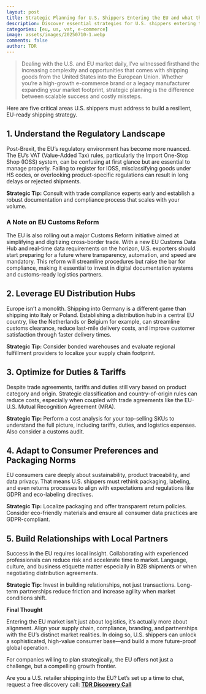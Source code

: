 ```yaml
---
layout: post
title: Strategic Planning for U.S. Shippers Entering the EU and what the New Customs Reform Means for You
description: Discover essential strategies for U.S. shippers entering the EU market, including compliance with new customs reforms, VAT management, distribution hub optimization, and adapting to EU consumer preferences. Learn how to build a resilient, future-proof shipping strategy for seamless cross-border trade.
categories: [eu, us, vat, e-commerce]
image: assets/images/20250710-1.webp
comments: false
author: TDR
---
```


> Dealing with the U.S. and EU market daily, I’ve witnessed firsthand the increasing complexity and opportunities that comes with shipping goods from the United States into the European Union. Whether you’re a high-growth e-commerce brand or a legacy manufacturer expanding your market footprint, strategic planning is the difference between scalable success and costly missteps.

Here are five critical areas U.S. shippers must address to build a resilient, EU-ready shipping strategy.

## 1. Understand the Regulatory Landscape

Post-Brexit, the EU’s regulatory environment has become more nuanced. The EU’s VAT (Value-Added Tax) rules, particularly the Import One-Stop Shop (IOSS) system, can be confusing at first glance but are essential to manage properly. Failing to register for IOSS, misclassifying goods under HS codes, or overlooking product-specific regulations can result in long delays or rejected shipments.

**Strategic Tip:** Consult with trade compliance experts early and establish a robust documentation and compliance process that scales with your volume.

### A Note on EU Customs Reform

The EU is also rolling out a major Customs Reform initiative aimed at simplifying and digitizing cross-border trade. With a new EU Customs Data Hub and real-time data requirements on the horizon, U.S. exporters should start preparing for a future where transparency, automation, and speed are mandatory. This reform will streamline procedures but raise the bar for compliance, making it essential to invest in digital documentation systems and customs-ready logistics partners.

## 2. Leverage EU Distribution Hubs

Europe isn’t a monolith. Shipping into Germany is a different game than shipping into Italy or Poland. Establishing a distribution hub in a central EU country, like the Netherlands or Belgium for example, can streamline customs clearance, reduce last-mile delivery costs, and improve customer satisfaction through faster delivery times.

**Strategic Tip:** Consider bonded warehouses and evaluate regional fulfillment providers to localize your supply chain footprint.

## 3. Optimize for Duties & Tariffs

Despite trade agreements, tariffs and duties still vary based on product category and origin. Strategic classification and country-of-origin rules can reduce costs, especially when coupled with trade agreements like the EU-U.S. Mutual Recognition Agreement (MRA).

**Strategic Tip:** Perform a cost analysis for your top-selling SKUs to understand the full picture, including tariffs, duties, and logistics expenses. Also consider a customs audit.

## 4. Adapt to Consumer Preferences and Packaging Norms

EU consumers care deeply about sustainability, product traceability, and data privacy. That means U.S. shippers must rethink packaging, labeling, and even returns processes to align with expectations and regulations like GDPR and eco-labeling directives.

**Strategic Tip:** Localize packaging and offer transparent return policies. Consider eco-friendly materials and ensure all consumer data practices are GDPR-compliant.

## 5. Build Relationships with Local Partners

Success in the EU requires local insight. Collaborating with experienced professionals can reduce risk and accelerate time to market. Language, culture, and business etiquette matter especially in B2B shipments or when negotiating distribution agreements.

**Strategic Tip:** Invest in building relationships, not just transactions. Long-term partnerships reduce friction and increase agility when market conditions shift.

**Final Thought**

Entering the EU market isn’t just about logistics, it’s actually more about alignment. Align your supply chain, compliance, branding, and partnerships with the EU’s distinct market realities. In doing so, U.S. shippers can unlock a sophisticated, high-value consumer base—and build a more future-proof global operation.

For companies willing to plan strategically, the EU offers not just a challenge, but a compelling growth frontier.

Are you a U.S. retailer shipping into the EU?
Let’s set up a time to chat, request a free discovery call: [**TDR Discovery Call**](https://tradedutyrefund.com/make-an-appointment.html?utm_source=LinkedIn&utm_medium=Post&utm_campaign=20250710Article)

